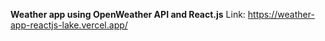 **Weather app using OpenWeather API and React.js**
Link: https://weather-app-reactjs-lake.vercel.app/
